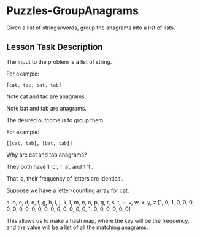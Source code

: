 # Puzzles-GroupAnagrams

Given a list of strings/words, group the anagrams into a list of lists.

## Lesson Task Description

The input to the problem is a list of string.

For example:

```
[cat, tac, bat, tab]
```

Note cat and tac are anagrams.

Note bat and tab are anagrams.

The desired outcome is to group them.

For example:

```
[[cat, tab], [bat, tab]]
```

Why are cat and tab anagrams?

They both have 1 'c', 1 'a', and 1 't'.

That is, their frequency of letters are identical.

Suppose we have a letter-counting array for cat.

 a, b, c, d, e, f, g, h, i, j, k, l, m, n, o, p, q, r, s, t, u, v, w, x, y, z
[1, 0, 1, 0, 0, 0, 0, 0, 0, 0, 0, 0, 0, 0, 0, 0, 0, 0, 0, 1, 0, 0, 0, 0, 0, 0]

This allows us to make a hash map, where the key will be the frequency,
and the value will be a list of all the matching anagrams.


